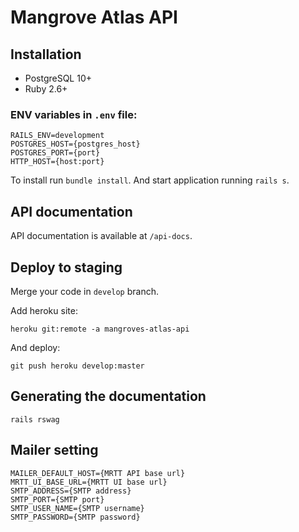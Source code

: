 # Mangrove Atlas API

## Installation

* PostgreSQL 10+
* Ruby 2.6+

### ENV variables in `.env` file:

```
RAILS_ENV=development
POSTGRES_HOST={postgres_host}
POSTGRES_PORT={port}
HTTP_HOST={host:port}
```
To install run `bundle install`. And start application running `rails s`.

## API documentation

API documentation is available at `/api-docs`.

## Deploy to staging

Merge your code in `develop` branch.

Add heroku site:

```
heroku git:remote -a mangroves-atlas-api
```

And deploy:

```
git push heroku develop:master
```

## Generating the documentation

```
rails rswag
```

## Mailer setting

```
MAILER_DEFAULT_HOST={MRTT API base url}
MRTT_UI_BASE_URL={MRTT UI base url}
SMTP_ADDRESS={SMTP address}
SMTP_PORT={SMTP port}
SMTP_USER_NAME={SMTP username}
SMTP_PASSWORD={SMTP password}
```
